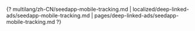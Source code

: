{? multilang/zh-CN/seedapp-mobile-tracking.md | localized/deep-linked-ads/seedapp-mobile-tracking.md | pages/deep-linked-ads/seedapp-mobile-tracking.md ?}
